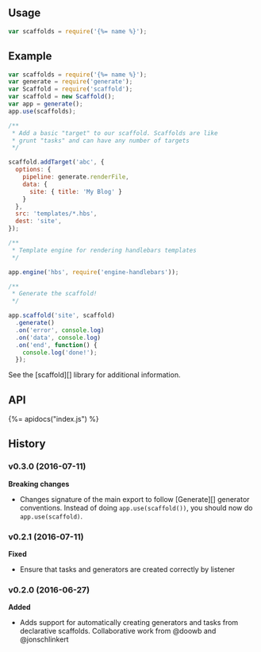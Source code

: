 ## Usage

```js
var scaffolds = require('{%= name %}');
```

## Example

```js
var scaffolds = require('{%= name %}');
var generate = require('generate');
var Scaffold = require('scaffold');
var scaffold = new Scaffold();
var app = generate();
app.use(scaffolds);

/**
 * Add a basic "target" to our scaffold. Scaffolds are like
 * grunt "tasks" and can have any number of targets
 */

scaffold.addTarget('abc', {
  options: {
    pipeline: generate.renderFile,
    data: {
      site: { title: 'My Blog' }
    }
  },
  src: 'templates/*.hbs',
  dest: 'site',
});

/**
 * Template engine for rendering handlebars templates
 */

app.engine('hbs', require('engine-handlebars'));

/**
 * Generate the scaffold!
 */

app.scaffold('site', scaffold)
  .generate()
  .on('error', console.log)
  .on('data', console.log)
  .on('end', function() {
    console.log('done!');
  });
```

See the [scaffold][] library for additional information.


## API
{%= apidocs("index.js") %}

## History

### v0.3.0 (2016-07-11)

**Breaking changes**

- Changes signature of the main export to follow [Generate][] generator conventions. Instead of doing `app.use(scaffold())`, you should now do `app.use(scaffold)`. 

### v0.2.1 (2016-07-11)

**Fixed**

- Ensure that tasks and generators are created correctly by listener

### v0.2.0 (2016-06-27)

**Added**

- Adds support for automatically creating generators and tasks from declarative scaffolds. Collaborative work from @doowb and @jonschlinkert
